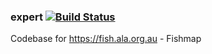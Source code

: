 ### expert   [![Build Status](https://travis-ci.com/AtlasOfLivingAustralia/expert.svg?branch=develop)](https://travis-ci.com/AtlasOfLivingAustralia/expert)

Codebase for https://fish.ala.org.au - Fishmap
